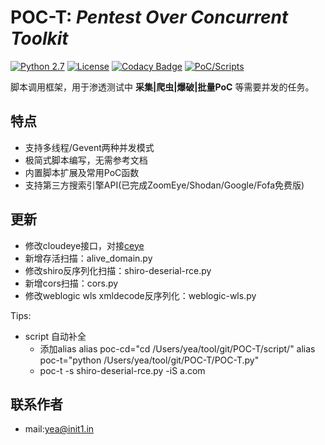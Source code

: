 # POC-T: *Pentest Over Concurrent Toolkit* 
[![Python 2.7](https://img.shields.io/badge/python-2.7-yellow.svg)](https://www.python.org/) [![License](https://img.shields.io/badge/license-GPLv2-red.svg)](https://raw.githubusercontent.com/Xyntax/POC-T/master/doc/LICENSE.txt) [![Codacy Badge](https://api.codacy.com/project/badge/Grade/1413552d34bc4a4aa84539db1780eb56)](https://www.codacy.com/app/xyntax/POC-T?utm_source=github.com&amp;utm_medium=referral&amp;utm_content=Xyntax/POC-T&amp;utm_campaign=Badge_Grade) [![PoC/Scripts](https://img.shields.io/badge/PoC/Scripts-52-blue.svg)](https://github.com/Xyntax/POC-T/wiki/%E5%86%85%E7%BD%AE%E8%84%9A%E6%9C%AC%E5%BA%93) 

脚本调用框架，用于渗透测试中 **采集|爬虫|爆破|批量PoC** 等需要并发的任务。  


特点
---
* 支持多线程/Gevent两种并发模式  
* 极简式脚本编写，无需参考文档  
* 内置脚本扩展及常用PoC函数  
* 支持第三方搜索引擎API(已完成ZoomEye/Shodan/Google/Fofa免费版)  



更新
----
- 修改cloudeye接口，对接[ceye](http://ceye.io)
- 新增存活扫描：alive_domain.py
- 修改shiro反序列化扫描：shiro-deserial-rce.py
- 新增cors扫描：cors.py
- 修改weblogic wls xmldecode反序列化：weblogic-wls.py

Tips:
- script 自动补全
	- 添加alias
		alias poc-cd="cd /Users/yea/tool/git/POC-T/script/"
		alias poc-t="python /Users/yea/tool/git/POC-T/POC-T.py"
	- poc-t -s shiro-deserial-rce.py -iS a.com

联系作者
----
* mail:yea@init1.in

  
